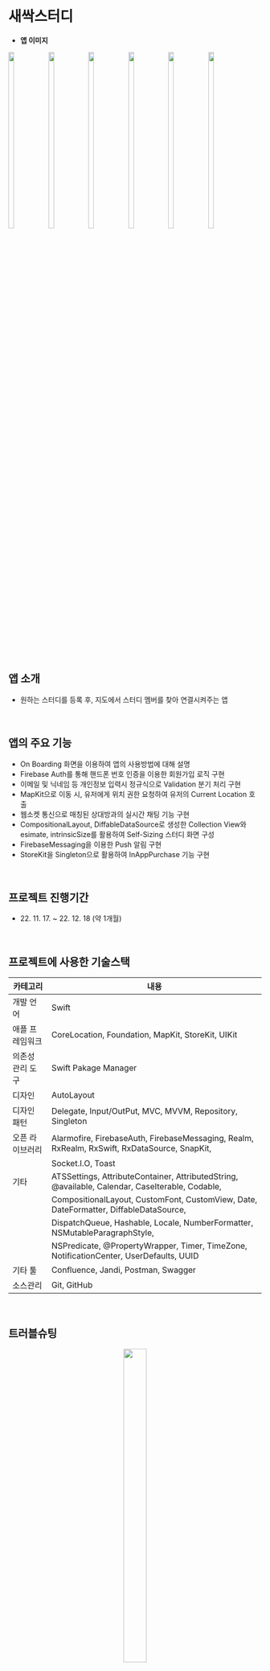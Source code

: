 # 새싹스터디

- **앱 이미지**   
<p align="left">
<img src="https://user-images.githubusercontent.com/105812328/209213584-44d1f0aa-2fde-45b2-8aa9-c15c30b24fbe.PNG" width="15%" height="30%">
<img src="https://user-images.githubusercontent.com/105812328/209213618-50f843a6-1eb8-449a-b4ef-abf2a8fa9048.PNG" width="15%" height="30%">
<img src="https://user-images.githubusercontent.com/105812328/209213622-a6f5d20b-2d6a-4a72-8478-ff8d806ac25a.PNG" width="15%" height="30%">
<img src="https://user-images.githubusercontent.com/105812328/209213626-6eadaeef-0730-46f0-bd34-b9cbcf70dff6.PNG" width="15%" height="30%">
<img src="https://user-images.githubusercontent.com/105812328/209213630-ee0e88e4-a20b-4dcd-860a-1a40510029fb.PNG" width="15%" height="30%">
<img src="https://user-images.githubusercontent.com/105812328/209213644-b72dd953-675e-4aed-b053-193ea0ac5521.PNG" width="15%" height="30%">
</p>
<br/> 

## 앱 소개
- 원하는 스터디를 등록 후, 지도에서 스터디 멤버를 찾아 연결시켜주는 앱   
<br/>

## 앱의 주요 기능
- On Boarding 화면을 이용하여 앱의 사용방법에 대해 설명
- Firebase Auth를 통해 핸드폰 번호 인증을 이용한 회원가입 로직 구현
- 이메일 및 닉네임 등 개인정보 입력시 정규식으로 Validation 분기 처리 구현
- MapKit으로 이동 시, 유저에게 위치 권한 요청하여 유저의 Current Location 호출
- 웹소켓 통신으로 매칭된 상대방과의 실시간 채팅 기능 구현
- CompositionalLayout, DiffableDataSource로 생성한 Collection View와 esimate, intrinsicSize를 활용하여 Self-Sizing 스터디 화면 구성
- FirebaseMessaging을 이용한 Push 알림 구현
- StoreKit을 Singleton으로 활용하여 InAppPurchase 기능 구현
<br/>

## 프로젝트 진행기간
- 22\. 11. 17. ~ 22. 12. 18 (약 1개월)
<br/>

## 프로젝트에 사용한 기술스택
| 카테고리 | 내용 |
| ----- | ----- |
| 개발 언어 | Swift | 
| 애플 프레임워크 | CoreLocation, Foundation, MapKit, StoreKit, UIKit |
| 의존성 관리 도구&nbsp;&nbsp; | Swift Pakage Manager |
| 디자인 | AutoLayout |
| 디자인 패턴 | Delegate, Input/OutPut, MVC, MVVM, Repository, Singleton |
| 오픈 라이브러리 | Alarmofire, FirebaseAuth, FirebaseMessaging, Realm, RxRealm, RxSwift, RxDataSource, SnapKit, |
|  | Socket.I.O, Toast |
| 기타 | ATSSettings, AttributeContainer, AttributedString, @available, Calendar, CaseIterable, Codable, |
|  | CompositionalLayout, CustomFont, CustomView, Date, DateFormatter, DiffableDataSource, |
|  | DispatchQueue, Hashable, Locale, NumberFormatter, NSMutableParagraphStyle, |
|  | NSPredicate, @PropertyWrapper, Timer, TimeZone, NotificationCenter, UserDefaults, UUID |
| 기타 툴 | Confluence, Jandi, Postman, Swagger |
| 소스관리 | Git, GitHub |
<br/>

## 트러블슈팅
<p align="center">
<img src="https://user-images.githubusercontent.com/105812328/208724532-a9bc7d4d-e903-4100-8fa1-e9c18740f298.PNG" width="30%" height="40%">
</p>

- 커스텀 어노테이션 이미지의 재사용 문제
1~50까지의 Int값을 가진 이미지를 어노테이션을 생성하며 해당 목적지 순번에 맞게 mapView에 AddOverlay했지만, mapView의 region을 이동시켰다가 다시 어노테이션 있는 곳으로 region을 이동시킬 경우, 모두 같은 Int값을 가지는 이미지로 교체되는 문제 발생

<br/>

\-> 커스텀 어노테이션을 만들고 각 이미지마다 Int타입의 ID를 생성, 해당 ID마다 같은 Int값을 가지는 이미지 할당
```swift
// 커스텀 어노테이션 생성
final class Annotation: MKPointAnnotation {
    var identifier: Int
    
    init(_ identifier: Int) {
        self.identifier = identifier
    }
}

// 뷰컨트롤러의 어노테이션 생성하는 부분에서 ID에 맞는 이미지를 지정 및 생성
func mapView(_ mapView: MKMapView, viewFor annotation: MKAnnotation) -> MKAnnotationView? {
        guard let annotation = annotation as? Annotation else { return nil }
        
        var annotationView = mapView.dequeueReusableAnnotationView(withIdentifier: "\(annotation.identifier)")
        if annotationView == nil {
            annotationView = MKAnnotationView(annotation: annotation, reuseIdentifier: "\(annotation.identifier)")
        } else {
            annotationView?.annotation = annotation
        }
        let currentTrip = TripHistoryRepository.standard.fetchTrips(.current)
        
        viewModel.isExecutedFunc(identifier: annotation.identifier, taskOrder: currentTrip[0].trips.count - 1, annotationView: annotationView, annotation: annotation)

        return annotationView
    }
```
<br/>

- 경로를 계산하고 배열에 담는 과정에서 배열의 순번이 꼬여 mapView에 addOverlay했을 때, 목적지 간의 경로가 뒤엉키는 문제
<br/>

\-> 경로를 딕셔너리 타입으로 변경 후, Key값에 목적지 순번을, Value값에 경로를 배치하여 맵뷰에 addOverlay시 경로 순서가 꼬이지 않도록 수정
```swift
func createPath(_ mapView: MKMapView, sourceLat: CLLocationDegrees, sourceLon: CLLocationDegrees, destinationLat: CLLocationDegrees, destinationLon: CLLocationDegrees, turn: Int, status: TripStatus) {
	    // 여행 경로를 계산
        let direction = MKDirections(request: directionRequest)
        direction.calculate { response, error in
            guard let response = response else {
                if let error = error {
                    print("Error Found: \(error.localizedDescription)")
                }
                return
            }
            
			// 계산한 여행 경로를 경로를 관리하는 딕셔너리에 업데이트
            switch status {
            case .current:
                self.routes.updateValue(response.routes[0], forKey: turn)
            case .past:
                self.historyRoutes.updateValue(response.routes[0], forKey: turn)
            }
        }
    }
```
<br/>

- 배열을 가지고 있는 Realm 데이터를 json으로 변환하여 데이터 백업 및 복구 기능 구현 문제
Realm Object를 json으로 Encoding하여 외부로 Export할 때는 Realm의 List타입을 Array나 Dictionary처럼 애플 Framework에 있는 Collection타입으로 변경하고 json으로 Encoding해야 하는 것으로 잘못이해
<br/>

\-> superEncoder 및 nestedContainer 키워드를 사용하여 json으로 내보내고 복구하는 기능 구현
```swift
    // 데이터를 json 인코딩해서 외부로 내보낼 때 superEncoder 활용
    func encode(to encoder: Encoder) throws {

		// superEncoder를 통해 배열을 만들어주고 내부에 데이터 삽입
        let tripsContainer = container.superEncoder(forKey: .trips)
        try trips.encode(to: tripsContainer)
    }
    
	// json으로 저장한 데이터를 불러올 때 nestedContainer 활용
    required convenience init(from decoder: Decoder) throws {
    
		// nestedUnkeyedContainer로 배열 데이터에 접근
        var companiesContainer = try container.nestedUnkeyedContainer(forKey: .companions)
        
		// 반복문을 통해 json데이터 배열을 decoding한 후 빈 배열에 저장
        var compArray = [(companion: String, isBeingDeleted: Bool)]()
        while !companiesContainer.isAtEnd {
            let itemCountContainer = try companiesContainer.nestedContainer(keyedBy: CompanionsCodingKeys.self)
            let companion = try itemCountContainer.decode(String.self, forKey: .companion)
            let isBeingDeleted = try itemCountContainer.decode(Bool.self, forKey: .isBeingDeleted)
            compArray.append((companion, isBeingDeleted))
        }
        
		// decoding한 데이터를 저장하려는 Realm Object 타입으로 변환하여 저장
        compArray.forEach {
            self.companions.append(Companions(companion: $0.companion, isbeingDeleted: $0.isBeingDeleted))
        }
    }
```
<br/>

<p align="center">
<img src="https://user-images.githubusercontent.com/105812328/208724532-a9bc7d4d-e903-4100-8fa1-e9c18740f298.PNG" width="30%" height="40%">
<img src="https://user-images.githubusercontent.com/105812328/208724779-4b7df0f0-8d82-441e-9638-7ce36d565c0f.PNG" width="30%" height="40%">
</p>

- 데이터 복구하는 과정에서 기존 데이터 삭제시, mapView에 add된 데이터 삭제 순서에 따른 오류    
더보기 탭에서 복구셀을 tap했을 때, 기존에 mapView에 올라간 overlay들을 모두 삭제하고 외부에 저장한 json 백업 파일을 덮어써야 했습니다.
이 과정에서 mapView 인스턴스를 전달하여 더보기 탭에서 mapView Overlay데이터를 삭제해야 하는데, 인스턴스를 성공적으로 전달하기 위해서는 반드시 맵뷰가 있는 뷰컨트롤러의 transition이 필요하여 복구기능이 부자연스럽게 진행되었습니다.
NotificationCenter를 활용해보았지만, 유저가 앱을 최초에 실행하고 바로 더보기 탭으로 이동할 경우 Notification Center에 인스턴스가 전달되지 않았습니다. 반드시 지도 탭을 클릭했을 때, 인스턴스가 전달하는 것을 확인했습니다.
<br/>

\-> Delegate와 PanModal 라이브러리를 활용하여 인스턴스를 전달하고 뷰를 transition할 때, safeArea 바깥쪽으로 Present하도록하여 뷰 컨트롤러가 화면에 보이지 않게 하면서 인스턴스를 전달하여 해결했습니다.
```swift
// Delegate패턴을 활용하여 mapView Instance 전달
protocol TransferMapViewDelegate: AnyObject {
    func passMapView(_ mapView: MKMapView)
}

final class MapViewController: BaseViewController {

		// Delegate패턴을 활용하여 mapView Instance 전달
		weak var delegate: TransferMapViewDelegate?

		override func configureUI() {
		// Delegate패턴을 활용하여 mapView Instance 전달
        delegate?.passMapView(self.mapView)
    }
}

// 복구시 MapViewController의 Present Setting
extension MapViewController: PanModalPresentable {

    // Present할 때 safeArea 안쪽으로 보이지 않도록 높이 조절
    var shortFormHeight: PanModalHeight {
        return .contentHeightIgnoringSafeArea(0)
    }

    var longFormHeight: PanModalHeight {
        return shortFormHeight
    }
}

extension BackupViewController: UITableViewDelegate {
    func tableView(_ tableView: UITableView, didSelectRowAt indexPath: IndexPath) {
        showAlertMessageWithCancel(title: "해당 데이터로 복구하시겠습니까?") {
            do {
                // '복구'셀을 클릭했을 때 MapViewController 생성 후, delegate 세팅 및 뷰컨트롤러 present
                let mv = MapViewController()
                mv.delegate = self
                self.presentPanModal(mv)
            } catch {
                print(error)
            }
        }
    }
}

// 전달받은 mapView Instance를 통해서 mapView Overlay 모두 삭제
extension BackupViewController: TransferMapViewDelegate {
    func passMapView(_ mapView: MKMapView) {
        LocationHelper.standard.removeAnnotations(mapView, status: .current)
        LocationHelper.standard.routes.removeAll()
        mapView.removeOverlays(mapView.overlays)
    }
}
```
<br/>

## 회고
- **상기한 기술을 사용한 이유**   
ㅁㅇㄴ리ㅏㅁㄴㅇ림ㄴㅇ륌ㄴ우라ㅣㅁㄴㅇㄹ
<br/>

- **느낀 점**   
ㅁㄴㅇㄹㅁㄴㅇㄹㅁㄴㅇㄹ
<br/>
